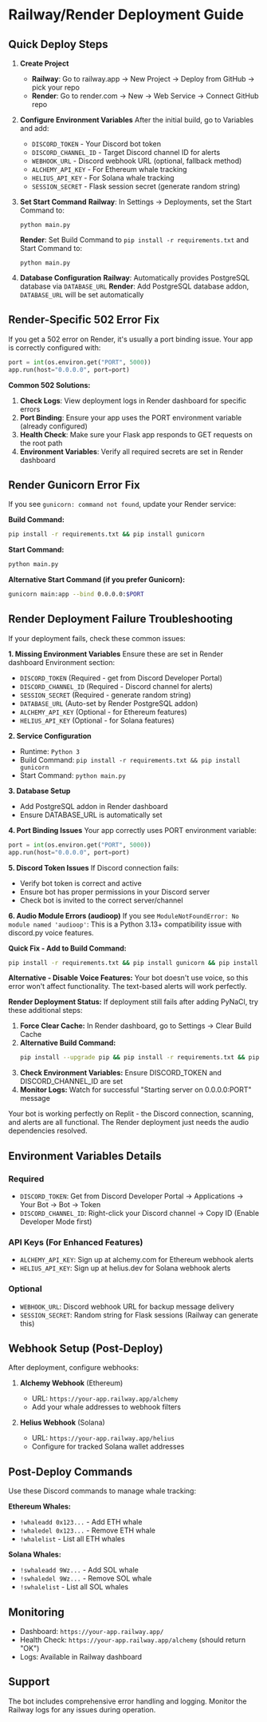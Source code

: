 # Railway/Render Deployment Guide

## Quick Deploy Steps

1. **Create Project**
   - **Railway**: Go to railway.app → New Project → Deploy from GitHub → pick your repo
   - **Render**: Go to render.com → New → Web Service → Connect GitHub repo

2. **Configure Environment Variables**
   After the initial build, go to Variables and add:
   - `DISCORD_TOKEN` - Your Discord bot token
   - `DISCORD_CHANNEL_ID` - Target Discord channel ID for alerts
   - `WEBHOOK_URL` - Discord webhook URL (optional, fallback method)
   - `ALCHEMY_API_KEY` - For Ethereum whale tracking
   - `HELIUS_API_KEY` - For Solana whale tracking
   - `SESSION_SECRET` - Flask session secret (generate random string)

3. **Set Start Command**
   **Railway**: In Settings → Deployments, set the Start Command to:
   ```
   python main.py
   ```
   
   **Render**: Set Build Command to `pip install -r requirements.txt` and Start Command to:
   ```
   python main.py
   ```

4. **Database Configuration**
   **Railway**: Automatically provides PostgreSQL database via `DATABASE_URL`
   **Render**: Add PostgreSQL database addon, `DATABASE_URL` will be set automatically

## Render-Specific 502 Error Fix

If you get a 502 error on Render, it's usually a port binding issue. Your app is correctly configured with:
```python
port = int(os.environ.get("PORT", 5000))
app.run(host="0.0.0.0", port=port)
```

**Common 502 Solutions:**
1. **Check Logs**: View deployment logs in Render dashboard for specific errors
2. **Port Binding**: Ensure your app uses the PORT environment variable (already configured)
3. **Health Check**: Make sure your Flask app responds to GET requests on the root path
4. **Environment Variables**: Verify all required secrets are set in Render dashboard

## Render Gunicorn Error Fix

If you see `gunicorn: command not found`, update your Render service:

**Build Command:**
```bash
pip install -r requirements.txt && pip install gunicorn
```

**Start Command:**
```bash
python main.py
```

**Alternative Start Command (if you prefer Gunicorn):**
```bash
gunicorn main:app --bind 0.0.0.0:$PORT
```

## Render Deployment Failure Troubleshooting

If your deployment fails, check these common issues:

**1. Missing Environment Variables**
Ensure these are set in Render dashboard Environment section:
- `DISCORD_TOKEN` (Required - get from Discord Developer Portal)
- `DISCORD_CHANNEL_ID` (Required - Discord channel for alerts)
- `SESSION_SECRET` (Required - generate random string)
- `DATABASE_URL` (Auto-set by Render PostgreSQL addon)
- `ALCHEMY_API_KEY` (Optional - for Ethereum features)
- `HELIUS_API_KEY` (Optional - for Solana features)

**2. Service Configuration**
- Runtime: `Python 3`
- Build Command: `pip install -r requirements.txt && pip install gunicorn`
- Start Command: `python main.py`

**3. Database Setup**
- Add PostgreSQL addon in Render dashboard
- Ensure DATABASE_URL is automatically set

**4. Port Binding Issues**
Your app correctly uses PORT environment variable:
```python
port = int(os.environ.get("PORT", 5000))
app.run(host="0.0.0.0", port=port)
```

**5. Discord Token Issues**
If Discord connection fails:
- Verify bot token is correct and active
- Ensure bot has proper permissions in your Discord server
- Check bot is invited to the correct server/channel

**6. Audio Module Errors (audioop)**
If you see `ModuleNotFoundError: No module named 'audioop'`:
This is a Python 3.13+ compatibility issue with discord.py voice features.

**Quick Fix - Add to Build Command:**
```bash
pip install -r requirements.txt && pip install gunicorn && pip install PyNaCl[voice]
```

**Alternative - Disable Voice Features:**
Your bot doesn't use voice, so this error won't affect functionality. The text-based alerts will work perfectly.

**Render Deployment Status:**
If deployment still fails after adding PyNaCl, try these additional steps:

1. **Force Clear Cache:** In Render dashboard, go to Settings → Clear Build Cache
2. **Alternative Build Command:** 
   ```bash
   pip install --upgrade pip && pip install -r requirements.txt && pip install gunicorn PyNaCl
   ```
3. **Check Environment Variables:** Ensure DISCORD_TOKEN and DISCORD_CHANNEL_ID are set
4. **Monitor Logs:** Watch for successful "Starting server on 0.0.0.0:PORT" message

Your bot is working perfectly on Replit - the Discord connection, scanning, and alerts are all functional. The Render deployment just needs the audio dependencies resolved.

## Environment Variables Details

### Required
- `DISCORD_TOKEN`: Get from Discord Developer Portal → Applications → Your Bot → Bot → Token
- `DISCORD_CHANNEL_ID`: Right-click your Discord channel → Copy ID (Enable Developer Mode first)

### API Keys (For Enhanced Features)
- `ALCHEMY_API_KEY`: Sign up at alchemy.com for Ethereum webhook alerts
- `HELIUS_API_KEY`: Sign up at helius.dev for Solana webhook alerts

### Optional
- `WEBHOOK_URL`: Discord webhook URL for backup message delivery
- `SESSION_SECRET`: Random string for Flask sessions (Railway can generate this)

## Webhook Setup (Post-Deploy)

After deployment, configure webhooks:

1. **Alchemy Webhook** (Ethereum)
   - URL: `https://your-app.railway.app/alchemy`
   - Add your whale addresses to webhook filters

2. **Helius Webhook** (Solana) 
   - URL: `https://your-app.railway.app/helius`
   - Configure for tracked Solana wallet addresses

## Post-Deploy Commands

Use these Discord commands to manage whale tracking:

**Ethereum Whales:**
- `!whaleadd 0x123...` - Add ETH whale
- `!whaledel 0x123...` - Remove ETH whale  
- `!whalelist` - List all ETH whales

**Solana Whales:**
- `!swhaleadd 9Wz...` - Add SOL whale
- `!swhaledel 9Wz...` - Remove SOL whale
- `!swhalelist` - List all SOL whales

## Monitoring

- Dashboard: `https://your-app.railway.app/`
- Health Check: `https://your-app.railway.app/alchemy` (should return "OK")
- Logs: Available in Railway dashboard

## Support

The bot includes comprehensive error handling and logging. Monitor the Railway logs for any issues during operation.